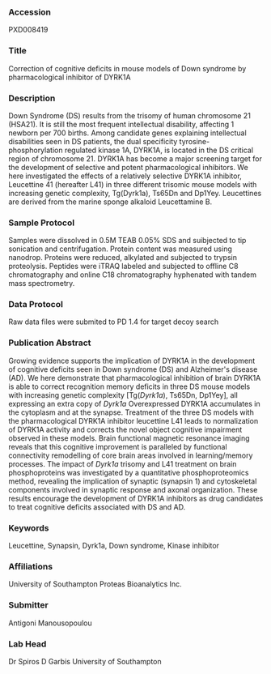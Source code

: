 ### Accession
PXD008419

### Title
Correction of cognitive deficits in mouse models of Down syndrome by pharmacological inhibitor of DYRK1A

### Description
Down Syndrome (DS) results from the trisomy of human chromosome 21 (HSA21). It is still the most frequent intellectual disability, affecting 1 newborn per 700 births. Among candidate genes explaining intellectual disabilities seen in DS patients, the dual specificity tyrosine-phosphorylation regulated kinase 1A, DYRK1A, is located in the DS critical region of chromosome 21. DYRK1A has become a major screening target for the development of selective and potent pharmacological inhibitors. We here investigated the effects of a relatively selective DYRK1A inhibitor, Leucettine 41 (hereafter L41) in three different trisomic mouse models with increasing genetic complexity, Tg(Dyrk1a), Ts65Dn and Dp1Yey. Leucettines are derived from the marine sponge alkaloid Leucettamine B.

### Sample Protocol
Samples were dissolved in 0.5M TEAB 0.05% SDS and suibjected to tip sonication and centrifugation. Protein content was measured using nanodrop. Proteins were reduced, alkylated and subjected to trypsin proteolysis. Peptides were iTRAQ labeled and subjected to offline C8 chromatography and online C18 chromatography hyphenated with tandem mass spectrometry.

### Data Protocol
Raw data files were submited to PD 1.4 for target decoy search

### Publication Abstract
Growing evidence supports the implication of DYRK1A in the development of cognitive deficits seen in Down syndrome (DS) and Alzheimer's disease (AD). We here demonstrate that pharmacological inhibition of brain DYRK1A is able to correct recognition memory deficits in three DS mouse models with increasing genetic complexity [Tg(<i>Dyrk1a</i>), Ts65Dn, Dp1Yey], all expressing an extra copy of <i>Dyrk1a</i> Overexpressed DYRK1A accumulates in the cytoplasm and at the synapse. Treatment of the three DS models with the pharmacological DYRK1A inhibitor leucettine L41 leads to normalization of DYRK1A activity and corrects the novel object cognitive impairment observed in these models. Brain functional magnetic resonance imaging reveals that this cognitive improvement is paralleled by functional connectivity remodelling of core brain areas involved in learning/memory processes. The impact of <i>Dyrk1a</i> trisomy and L41 treatment on brain phosphoproteins was investigated by a quantitative phosphoproteomics method, revealing the implication of synaptic (synapsin 1) and cytoskeletal components involved in synaptic response and axonal organization. These results encourage the development of DYRK1A inhibitors as drug candidates to treat cognitive deficits associated with DS and AD.

### Keywords
Leucettine, Synapsin, Dyrk1a, Down syndrome, Kinase inhibitor

### Affiliations
University of Southampton
Proteas Bioanalytics Inc.

### Submitter
Antigoni Manousopoulou

### Lab Head
Dr Spiros D Garbis
University of Southampton


